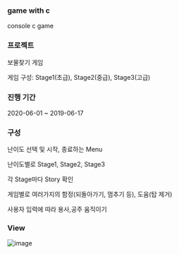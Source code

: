 ### game with c

console c game

### 프로젝트

보물찾기 게임
  
게임 구성: Stage1(초급), Stage2(중급), Stage3(고급)

### 진행 기간
2020-06-01 ~ 2019-06-17

### 구성

난이도 선택 및 시작, 종료하는 Menu

난이도별로 Stage1, Stage2, Stage3

각 Stage마다 Story 확인

게임별로 여러가지의 함정(되돌아가기, 멈추기 등), 도움(탑 제거)

사용자 입력에 따라 용사,공주 움직이기

### View

![image](https://user-images.githubusercontent.com/44837403/181667776-93c9131f-4029-404f-832e-65f850e75199.png)
